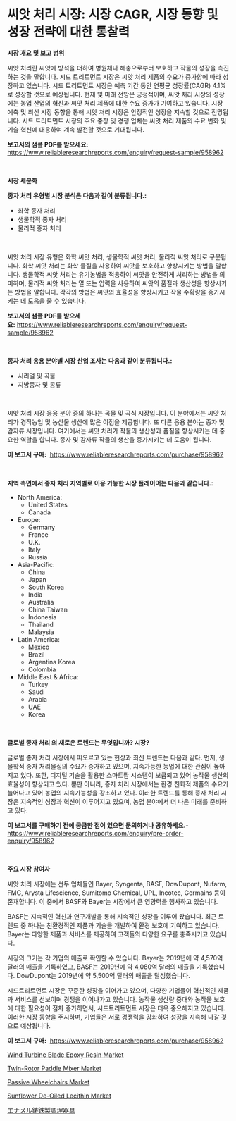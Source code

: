 <p><h1>씨앗 처리 시장: 시장 CAGR, 시장 동향 및 성장 전략에 대한 통찰력</h1></p><p><strong>시장 개요 및 보고 범위</strong></p>
<p><p>씨앗 처리란 씨앗에 방석을 더하여 병원체나 해충으로부터 보호하고 작물의 성장을 촉진하는 것을 말합니다. 시드 트리트먼트 시장은 씨앗 처리 제품의 수요가 증가함에 따라 성장하고 있습니다. 시드 트리트먼트 시장은 예측 기간 동안 연평균 성장률(CAGR) 4.1%로 성장할 것으로 예상됩니다. 현재 및 미래 전망은 긍정적이며, 씨앗 처리 시장의 성장에는 농업 산업의 혁신과 씨앗 처리 제품에 대한 수요 증가가 기여하고 있습니다. 시장 예측 및 최신 시장 동향을 통해 씨앗 처리 시장은 안정적인 성장을 지속할 것으로 전망됩니다. 시드 트리트먼트 시장의 주요 충장 및 경쟁 업체는 씨앗 처리 제품의 수요 변화 및 기술 혁신에 대응하여 계속 발전할 것으로 기대됩니다.</p></p>
<p><strong>보고서의 샘플 PDF를 받으세요:</strong> <a href="https://www.reliableresearchreports.com/enquiry/request-sample/958962">https://www.reliableresearchreports.com/enquiry/request-sample/958962</a></p>
<p>&nbsp;</p>
<p><strong>시장 세분화</strong></p>
<p><strong>종자 처리 유형별 시장 분석은 다음과 같이 분류됩니다.:</strong></p>
<p><ul><li>화학 종자 처리</li><li>생물학적 종자 처리</li><li>물리적 종자 처리</li></ul></p>
<p>&nbsp;</p>
<p><p>씨앗 처리 시장 유형은 화학 씨앗 처리, 생물학적 씨앗 처리, 물리적 씨앗 처리로 구분됩니다. 화학 씨앗 처리는 화학 물질을 사용하여 씨앗을 보호하고 향상시키는 방법을 말합니다. 생물학적 씨앗 처리는 유기농법을 적용하여 씨앗을 안전하게 처리하는 방법을 의미하며, 물리적 씨앗 처리는 열 또는 압력을 사용하여 씨앗의 품질과 생산성을 향상시키는 방법을 말합니다. 각각의 방법은 씨앗의 효율성을 향상시키고 작물 수확량을 증가시키는 데 도움을 줄 수 있습니다.</p></p>
<p><strong>보고서의 샘플 PDF를 받으세요:</strong>&nbsp;<a href="https://www.reliableresearchreports.com/enquiry/request-sample/958962">https://www.reliableresearchreports.com/enquiry/request-sample/958962</a></p>
<p>&nbsp;</p>
<p><strong> 종자 처리 응용 분야별 시장 산업 조사는 다음과 같이 분류됩니다.:</strong></p>
<p><ul><li>시리얼 및 곡물</li><li>지방종자 및 콩류</li></ul></p>
<p>&nbsp;</p>
<p><p>씨앗 처리 시장 응용 분야 중의 하나는 곡물 및 곡식 시장입니다. 이 분야에서는 씨앗 처리가 경작농업 및 농산물 생산에 많은 이점을 제공합니다. 또 다른 응용 분야는 종자 및 감자류 시장입니다. 여기에서는 씨앗 처리가 작물의 생산성과 품질을 향상시키는 데 중요한 역할을 합니다. 종자 및 감자류 작물의 생산을 증가시키는 데 도움이 됩니다.</p></p>
<p><strong>이 보고서 구매:</strong>&nbsp; <a href="https://www.reliableresearchreports.com/purchase/958962">https://www.reliableresearchreports.com/purchase/958962</a></p>
<p>&nbsp;</p>
<p><strong>지역 측면에서 종자 처리 지역별로 이용 가능한 시장 플레이어는 다음과 같습니다.:</strong></p>
<p><ul>
    <li>
        North America:
        <ul>
            <li>United States</li>
            <li>Canada</li>
        </ul>
    </li>
    <li>
        Europe:
        <ul>
            <li>Germany</li>
            <li>France</li>
            <li>U.K.</li>
            <li>Italy</li>
            <li>Russia</li>
        </ul>
    </li>
    <li>
        Asia-Pacific:
        <ul>
            <li>China</li>
            <li>Japan</li>
            <li>South Korea</li>
            <li>India</li>
            <li>Australia</li>
            <li>China Taiwan</li>
            <li>Indonesia</li>
            <li>Thailand</li>
            <li>Malaysia</li>
        </ul>
    </li>
    <li>
        Latin America:
        <ul>
            <li>Mexico</li>
            <li>Brazil</li>
            <li>Argentina Korea</li>
            <li>Colombia</li>
        </ul>
    </li>
    <li>
        Middle East & Africa:
        <ul>
            <li>Turkey</li>
            <li>Saudi</li>
            <li>Arabia</li>
            <li>UAE</li>
            <li>Korea</li>
        </ul>
    </li>
    </ul></p>
<p>&nbsp;</p>
<p><strong>글로벌 종자 처리 의 새로운 트렌드는 무엇입니까? 시장?</strong></p>
<p><p>글로벌 종자 처리 시장에서 떠오르고 있는 현상과 최신 트렌드는 다음과 같다. 먼저, 생물학적 종자 처리물질의 수요가 증가하고 있으며, 지속가능한 농업에 대한 관심이 높아지고 있다. 또한, 디지털 기술을 활용한 스마트팜 시스템이 보급되고 있어 농작물 생산의 효율성이 향상되고 있다. 뿐만 아니라, 종자 처리 시장에서는 환경 친화적 제품의 수요가 늘어나고 있어 농업의 지속가능성을 강조하고 있다. 이러한 트렌드를 통해 종자 처리 시장은 지속적인 성장과 혁신이 이루어지고 있으며, 농업 분야에서 더 나은 미래를 준비하고 있다.</p></p>
<p><strong>이 보고서를 구매하기 전에 궁금한 점이 있으면 문의하거나 공유하세요.</strong>- <a href="https://www.reliableresearchreports.com/enquiry/pre-order-enquiry/958962">https://www.reliableresearchreports.com/enquiry/pre-order-enquiry/958962</a></p>
<p>&nbsp;</p>
<p><strong>주요 시장 참여자</strong></p>
<p><p>씨앗 처리 시장에는 선두 업체들인 Bayer, Syngenta, BASF, DowDupont, Nufarm, FMC, Arysta Lifescience, Sumitomo Chemical, UPL, Incotec, Germains 등이 존재합니다. 이 중에서 BASF와 Bayer는 시장에서 큰 영향력을 행사하고 있습니다. </p><p>BASF는 지속적인 혁신과 연구개발을 통해 지속적인 성장을 이루어 왔습니다. 최근 트렌드 중 하나는 친환경적인 제품과 기술을 개발하여 환경 보호에 기여하고 있습니다. Bayer는 다양한 제품과 서비스를 제공하여 고객들의 다양한 요구를 충족시키고 있습니다.</p><p>시장의 크기는 각 기업의 매출로 확인할 수 있습니다. Bayer는 2019년에 약 4,570억 달러의 매출을 기록하였고, BASF는 2019년에 약 4,080억 달러의 매출을 기록했습니다. DowDupont는 2019년에 약 5,500억 달러의 매출을 달성했습니다.</p><p>시드트리트먼트 시장은 꾸준한 성장을 이어가고 있으며, 다양한 기업들이 혁신적인 제품과 서비스를 선보이며 경쟁을 이어나가고 있습니다. 농작물 생산량 증대와 농작물 보호에 대한 필요성이 점차 증가하면서, 시드트리트먼트 시장은 더욱 중요해지고 있습니다. 이러한 시장 동향을 주시하며, 기업들은 서로 경쟁력을 강화하여 성장을 지속해 나갈 것으로 예상됩니다.</p></p>
<p><strong>이 보고서 구매:</strong>&nbsp;&nbsp;<a href="https://www.reliableresearchreports.com/purchase/958962">https://www.reliableresearchreports.com/purchase/958962</a></p>
<p><p><a href="https://view.publitas.com/reportprime-1/wind-turbine-blade-epoxy-resin-market-size-share-trends-analysis-report-by-application-regional-outlook-competitive-strategies-and-segment-forecasts-2024-2031/">Wind Turbine Blade Epoxy Resin Market</a></p><p><a href="https://issuu.com/reportprime-2/docs/twin-rotor-paddle-mixer-market-size-2030.pptx">Twin-Rotor Paddle Mixer Market</a></p><p><a href="https://automatic-knee-4c7.notion.site/Passive-Wheelchairs-Market-Size-2024-2031-Global-Industrial-Analysis-Key-Geographical-Regions-Ma-1cced38237fc4b2e8b2f604afb1d4855">Passive Wheelchairs Market</a></p><p><a href="https://sulfuric-clavicle-d39.notion.site/Sunflower-De-Oiled-Lecithin-Market-Size-Market-Share-and-Global-Market-Analysis-Report-2024-2031-47441552aa6f4c4b80add1c80d97a816">Sunflower De-Oiled Lecithin Market</a></p><p><a href="https://github.com/jkjreqjscoxx7/Market-Research-Report-List-1/blob/main/2102625187303.md">エナメル鋳鉄製調理器具</a></p></p>
